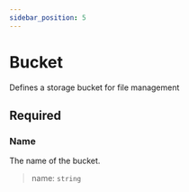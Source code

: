 ```yaml
---
sidebar_position: 5
---
```


# Bucket

Defines a storage bucket for file management

## Required

### Name

The name of the bucket.
>name: `string`

